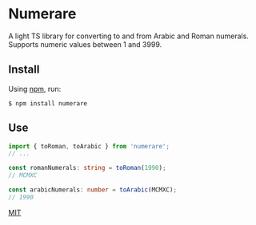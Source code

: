 # Numerare
A light TS library for converting to and from Arabic and Roman numerals. Supports numeric values between 1 and 3999.

## Install

Using [npm](https://docs.npmjs.com/), run:

```shell
$ npm install numerare
```

## Use

```ts
import { toRoman, toArabic } from 'numerare';
// ...

const romanNumerals: string = toRoman(1990);
// MCMXC

const arabicNumerals: number = toArabic(MCMXC);
// 1990
```

[MIT](./LICENSE)
